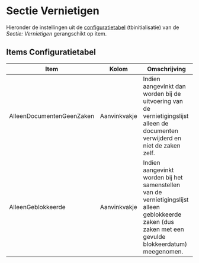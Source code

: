 # Sectie Vernietigen

Hieronder de instellingen uit de [configuratietabel](/docs/instellen_inrichten/configuratie.md) (tbinitialisatie) van de *Sectie: Vernietigen* gerangschikt op item.

## Items Configuratietabel

| Item | Kolom | Omschrijving |
|---|---|---|
| AlleenDocumentenGeenZaken | Aanvinkvakje |Indien aangevinkt dan worden bij de uitvoering van de vernietigingslijst alleen de documenten verwijderd en niet de zaken zelf. |
| AlleenGeblokkeerde | Aanvinkvakje |Indien aangevinkt worden bij het samenstellen van de vernietigingslijst alleen geblokkeerde zaken (dus zaken met een gevulde blokkeerdatum) meegenomen. |
